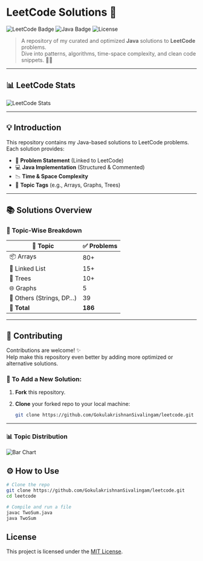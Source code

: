 # LeetCode Solutions 🚀

![LeetCode Badge](https://img.shields.io/badge/LeetCode-000?style=for-the-badge&logo=leetcode&logoColor=yellow)
![Java Badge](https://img.shields.io/badge/Java-000?style=for-the-badge&logo=java&logoColor=red)
![License](https://img.shields.io/github/license/GokulakrishnanSivalingam/leetcode?style=for-the-badge)

> A repository of my curated and optimized **Java** solutions to **LeetCode** problems.  
> Dive into patterns, algorithms, time-space complexity, and clean code snippets. 👨‍💻

---

## 📊 LeetCode Stats

![LeetCode Stats](https://leetcard.jacoblin.cool/Gokula_krishnan_007?theme=nord&font=changa&ext=activity)

---

## 💡 Introduction

This repository contains my Java-based solutions to LeetCode problems. Each solution provides:

- 🧠 **Problem Statement** (Linked to LeetCode)
- 💻 **Java Implementation** (Structured & Commented)
- 📉 **Time & Space Complexity**
- 🧩 **Topic Tags** (e.g., Arrays, Graphs, Trees)

---

## 📚 Solutions Overview

### 📑 Topic-Wise Breakdown

| 🧠 Topic                  | ✅ Problems |
|--------------------------|-------------|
| 📦 Arrays                | 80+         |
| 🔗 Linked List           | 15+          |
| 🌳 Trees                 | 10+         |
| 🌐 Graphs                | 5           |
| 🧮 Others (Strings, DP…) | 39          |
| **🧾 Total**             | **186**     |

---
## 🤝 Contributing

Contributions are welcome! ✨  
Help make this repository even better by adding more optimized or alternative solutions.

### 📝 To Add a New Solution:

1. **Fork** this repository.

2. **Clone** your forked repo to your local machine:
   ```bash
   git clone https://github.com/GokulakrishnanSivalingam/leetcode.git

---

### 📊 Topic Distribution

![Bar Chart](https://quickchart.io/chart?c=%7Btype%3A%22bar%22%2Cdata%3A%7Blabels%3A%5B%22Arrays%22%2C%22Linked%20List%22%2C%22Trees%22%2C%22Graphs%22%2C%22Others%22%5D%2Cdatasets%3A%5B%7Blabel%3A%22Problems%22%2Cdata%3A%5B77%2C12%2C10%2C5%2C39%5D%2CbackgroundColor%3A%5B%22%23f39c12%22%2C%22%238e44ad%22%2C%22%232ecc71%22%2C%22%231abc9c%22%2C%22%23e74c3c%22%5D%7D%5D%7D%2Coptions%3A%7Bplugins%3A%7Blegend%3A%7Bdisplay%3Afalse%7D%7D%2Ctitle%3A%7Bdisplay%3Atrue%2Ctext%3A%22LeetCode%20Topic%20Distribution%20-%20Bar%20Chart%22%7D%7D%7D)


## ⚙️ How to Use

```bash
# Clone the repo
git clone https://github.com/GokulakrishnanSivalingam/leetcode.git
cd leetcode

# Compile and run a file
javac TwoSum.java
java TwoSum
```
## License

This project is licensed under the [MIT License](LICENSE).
